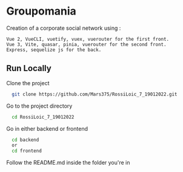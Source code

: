 
# Groupomania

Creation of a corporate social network using :

    Vue 2, VueCLI, vuetify, vuex, vuerouter for the first front.
    Vue 3, Vite, quasar, pinia, vuerouter for the second front.
    Express, sequelize js for the back.


## Run Locally

Clone the project

```bash
  git clone https://github.com/Mars375/RossiLoic_7_19012022.git
```

Go to the project directory

```bash
  cd RossiLoic_7_19012022
```

Go in either backend or frontend

```bash
  cd backend 
  or
  cd frontend
```

Follow the README.md inside the folder you're in
